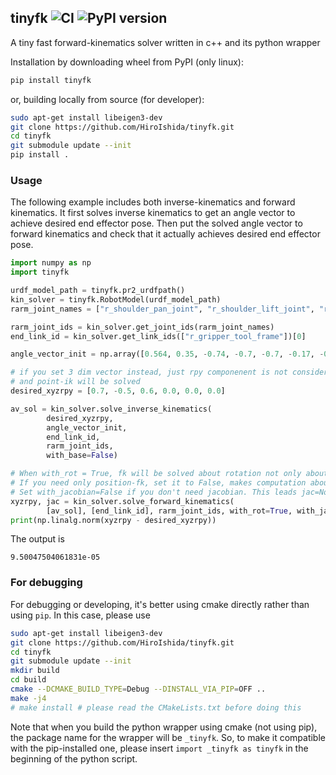 ## tinyfk ![CI](https://github.com/HiroIshida/tinyfk/workflows/CI/badge.svg) ![PyPI version](https://badge.fury.io/py/tinyfk.svg)
A tiny fast forward-kinematics solver written in c++ and its python wrapper

Installation by downloading wheel from PyPI (only linux):
```bash
pip install tinyfk
```

or, building locally from source (for developer):
```bash
sudo apt-get install libeigen3-dev
git clone https://github.com/HiroIshida/tinyfk.git
cd tinyfk
git submodule update --init
pip install . 
```

### Usage
The following example includes both inverse-kinematics and forward kinematics. It first solves inverse kinematics to get an angle vector to achieve desired end effector pose. Then put the solved angle vector to forward kinematics and check that it actually achieves desired end effector pose. 
```python
import numpy as np
import tinyfk

urdf_model_path = tinyfk.pr2_urdfpath()
kin_solver = tinyfk.RobotModel(urdf_model_path)
rarm_joint_names = ["r_shoulder_pan_joint", "r_shoulder_lift_joint", "r_upper_arm_roll_joint", "r_elbow_flex_joint", "r_forearm_roll_joint", "r_wrist_flex_joint", "r_wrist_roll_joint"]

rarm_joint_ids = kin_solver.get_joint_ids(rarm_joint_names)
end_link_id = kin_solver.get_link_ids(["r_gripper_tool_frame"])[0]

angle_vector_init = np.array([0.564, 0.35, -0.74, -0.7, -0.7, -0.17, -0.63])

# if you set 3 dim vector instead, just rpy componenent is not considered 
# and point-ik will be solved
desired_xyzrpy = [0.7, -0.5, 0.6, 0.0, 0.0, 0.0]

av_sol = kin_solver.solve_inverse_kinematics(
        desired_xyzrpy, 
        angle_vector_init,
        end_link_id,
        rarm_joint_ids,
        with_base=False)

# When with_rot = True, fk will be solved about rotation not only about the position.
# If you need only position-fk, set it to False, makes computation about 2x faster
# Set with_jacobian=False if you don't need jacobian. This leads jac=None, and it's 2x faster.
xyzrpy, jac = kin_solver.solve_forward_kinematics(
        [av_sol], [end_link_id], rarm_joint_ids, with_rot=True, with_jacobian=False)
print(np.linalg.norm(xyzrpy - desired_xyzrpy))
```
The output is
```
9.50047504061831e-05
```

### For debugging
For debugging or developing, it's better using cmake directly rather than using `pip`. In this case, please use
```bash
sudo apt-get install libeigen3-dev
git clone https://github.com/HiroIshida/tinyfk.git
cd tinyfk
git submodule update --init
mkdir build
cd build
cmake --DCMAKE_BUILD_TYPE=Debug --DINSTALL_VIA_PIP=OFF ..
make -j4
# make install # please read the CMakeLists.txt before doing this
```
Note that when you build the python wrapper using cmake (not using pip), the package name for the wrapper will be `_tinyfk`. So, to make it compatible with the pip-installed one, please insert `import _tinyfk as tinyfk` in the beginning of the python script.

